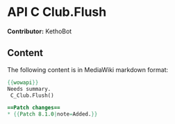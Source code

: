 # API C Club.Flush

**Contributor:** KethoBot

## Content

The following content is in MediaWiki markdown format:

```mediawiki
{{wowapi}}
Needs summary.
 C_Club.Flush()

==Patch changes==
* {{Patch 8.1.0|note=Added.}}
```